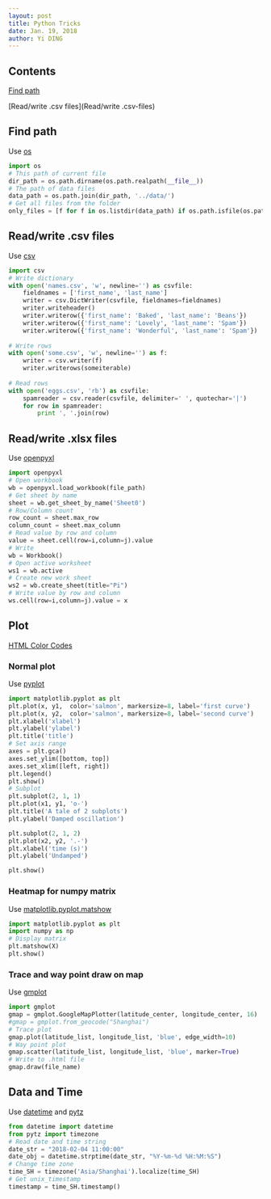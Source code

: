 ```yaml
---
layout: post
title: Python Tricks
date: Jan. 19, 2018
author: Yi DING
---
```


## Contents

[Find path](Find-path)

[Read/write .csv files](Read/write .csv-files)



## Find path

Use [os](https://docs.python.org/3/library/os.html)

``` python
import os
# This path of current file
dir_path = os.path.dirname(os.path.realpath(__file__))
# The path of data files
data_path = os.path.join(dir_path, '../data/')
# Get all files from the folder
only_files = [f for f in os.listdir(data_path) if os.path.isfile(os.path.join(data_path, f))]

```

## Read/write .csv files

Use [csv](https://docs.python.org/3/library/csv.html)

``` python
import csv
# Write dictionary
with open('names.csv', 'w', newline='') as csvfile:
    fieldnames = ['first_name', 'last_name']
    writer = csv.DictWriter(csvfile, fieldnames=fieldnames)
    writer.writeheader()
    writer.writerow({'first_name': 'Baked', 'last_name': 'Beans'})
    writer.writerow({'first_name': 'Lovely', 'last_name': 'Spam'})
    writer.writerow({'first_name': 'Wonderful', 'last_name': 'Spam'})
    
# Write rows
with open('some.csv', 'w', newline='') as f:
    writer = csv.writer(f)
    writer.writerows(someiterable)
   
# Read rows
with open('eggs.csv', 'rb') as csvfile:
    spamreader = csv.reader(csvfile, delimiter=' ', quotechar='|')
    for row in spamreader:
        print ', '.join(row)
```

## Read/write .xlsx files
Use [openpyxl](https://openpyxl.readthedocs.io/en/default/)

``` python
import openpyxl
# Open workbook
wb = openpyxl.load_workbook(file_path)
# Get sheet by name
sheet = wb.get_sheet_by_name('Sheet0')
# Row/Column count
row_count = sheet.max_row
column_count = sheet.max_column
# Read value by row and column
value = sheet.cell(row=i,column=j).value
# Write
wb = Workbook()
# Open active worksheet
ws1 = wb.active
# Create new work sheet
ws2 = wb.create_sheet(title="Pi")
# Write value by row and column
ws.cell(row=i,column=j).value = x
```

## Plot 
[HTML Color Codes](https://htmlcolorcodes.com/)

### Normal plot

Use [pyplot](https://matplotlib.org/users/pyplot_tutorial.html)

```python
import matplotlib.pyplot as plt
plt.plot(x, y1,  color='salmon', markersize=8, label='first curve')
plt.plot(x, y2,  color='salmon', markersize=8, label='second curve')
plt.xlabel('xlabel')
plt.ylabel('ylabel')
plt.title('title')
# Set axis range
axes = plt.gca()
axes.set_ylim([bottom, top])
axes.set_xlim([left, right])
plt.legend()
plt.show()
# Subplot
plt.subplot(2, 1, 1)
plt.plot(x1, y1, 'o-')
plt.title('A tale of 2 subplots')
plt.ylabel('Damped oscillation')

plt.subplot(2, 1, 2)
plt.plot(x2, y2, '.-')
plt.xlabel('time (s)')
plt.ylabel('Undamped')

plt.show()
```

### Heatmap for numpy matrix
Use [matplotlib.pyplot.matshow](https://matplotlib.org/api/_as_gen/matplotlib.pyplot.matshow.html)

``` python
import matplotlib.pyplot as plt
import numpy as np
# Display matrix
plt.matshow(X)
plt.show()
```

### Trace and way point draw on map

Use [gmplot](https://github.com/vgm64/gmplot)


``` python
import gmplot
gmap = gmplot.GoogleMapPlotter(latitude_center, longitude_center, 16)
#gmap = gmplot.from_geocode("Shanghai")
# Trace plot
gmap.plot(latitude_list, longitude_list, 'blue', edge_width=10)
# Way point plot
gmap.scatter(latitude_list, longitude_list, 'blue', marker=True)
# Write to .html file
gmap.draw(file_name)
```

## Data and Time

Use [datetime](https://docs.python.org/3/library/datetime.html) and [pytz](https://www.saltycrane.com/blog/2009/05/converting-time-zones-datetime-objects-python/)

``` python
from datetime import datetime
from pytz import timezone
# Read date and time string
date_str = "2018-02-04 11:00:00"
date_obj = datetime.strptime(date_str, "%Y-%m-%d %H:%M:%S")
# Change time zone
time_SH = timezone('Asia/Shanghai').localize(time_SH)
# Get unix_timestamp
timestamp = time_SH.timestamp()
```

